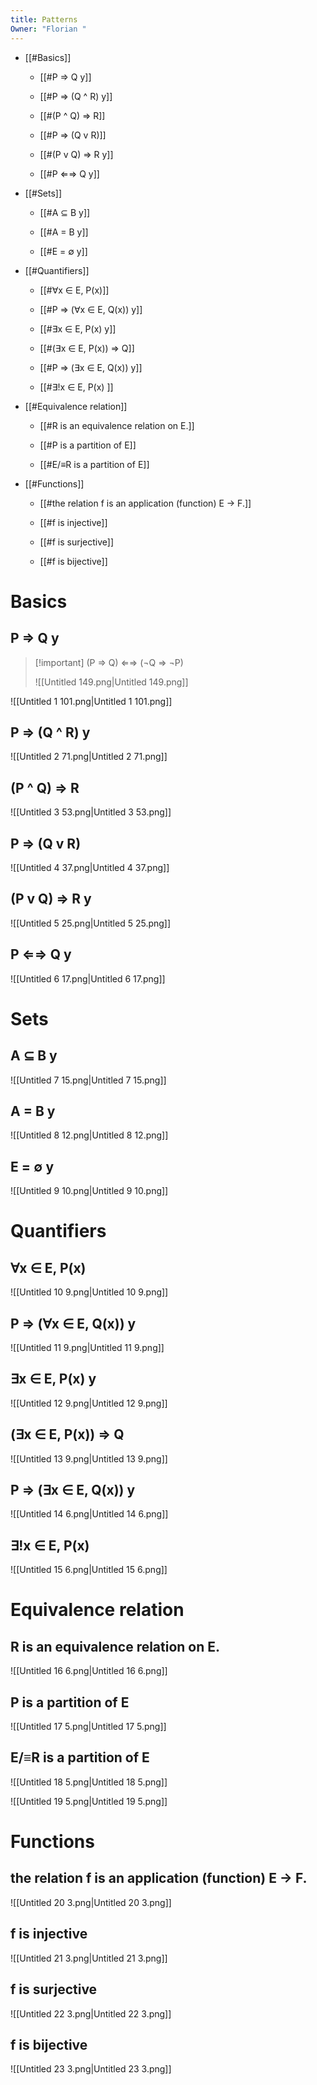 ```yaml
---
title: Patterns
Owner: "Florian "
---
```

- [[#Basics]]

    - [[#P ⇒ Q y]]

    - [[#P ⇒ (Q ^ R) y]]

    - [[#(P ^ Q) ⇒ R]]

    - [[#P ⇒ (Q v R)]]

    - [[#(P v Q) ⇒ R y]]

    - [[#P ⇐⇒ Q y]]

- [[#Sets]]

    - [[#A ⊆ B y]]

    - [[#A = B y]]

    - [[#E = ∅ y]]

- [[#Quantifiers]]

    - [[#∀x ∈ E, P(x)]]

    - [[#P ⇒ (∀x ∈ E, Q(x)) y]]

    - [[#∃x ∈ E, P(x) y]]

    - [[#(∃x ∈ E, P(x)) ⇒ Q]]

    - [[#P ⇒ (∃x ∈ E, Q(x)) y]]

    - [[#∃!x ∈ E, P(x) ]]

- [[#Equivalence relation]]

    - [[#R is an equivalence relation on E.]]

    - [[#P is a partition of E]]

    - [[#E/≡R is a partition of E]]

- [[#Functions]]

    - [[#the relation f is an application (function) E → F.]]

    - [[#f is injective]]

    - [[#f is surjective]]

    - [[#f is bijective]]

# Basics
## P ⇒ Q y

> [!important] (P ⇒ Q) ⇐⇒ (¬Q ⇒ ¬P)
> 
> ![[Untitled 149.png|Untitled 149.png]]

![[Untitled 1 101.png|Untitled 1 101.png]]

## P ⇒ (Q ^ R) y
![[Untitled 2 71.png|Untitled 2 71.png]]

## (P ^ Q) ⇒ R
![[Untitled 3 53.png|Untitled 3 53.png]]

## P ⇒ (Q v R)
![[Untitled 4 37.png|Untitled 4 37.png]]

## (P v Q) ⇒ R y
![[Untitled 5 25.png|Untitled 5 25.png]]

## P ⇐⇒ Q y
![[Untitled 6 17.png|Untitled 6 17.png]]

# Sets
## A ⊆ B y
![[Untitled 7 15.png|Untitled 7 15.png]]

## A = B y
![[Untitled 8 12.png|Untitled 8 12.png]]

## E = ∅ y
![[Untitled 9 10.png|Untitled 9 10.png]]

# Quantifiers
## ∀x ∈ E, P(x)
![[Untitled 10 9.png|Untitled 10 9.png]]

## P ⇒ (∀x ∈ E, Q(x)) y
![[Untitled 11 9.png|Untitled 11 9.png]]

## ∃x ∈ E, P(x) y
![[Untitled 12 9.png|Untitled 12 9.png]]

## (∃x ∈ E, P(x)) ⇒ Q
![[Untitled 13 9.png|Untitled 13 9.png]]

## P ⇒ (∃x ∈ E, Q(x)) y
![[Untitled 14 6.png|Untitled 14 6.png]]

## ∃!x ∈ E, P(x)
![[Untitled 15 6.png|Untitled 15 6.png]]

# Equivalence relation
## R is an equivalence relation on E.
![[Untitled 16 6.png|Untitled 16 6.png]]

## P is a partition of E
![[Untitled 17 5.png|Untitled 17 5.png]]

## E/≡R is a partition of E
![[Untitled 18 5.png|Untitled 18 5.png]]

![[Untitled 19 5.png|Untitled 19 5.png]]

  
# Functions
## the relation f is an application (function) E → F.
![[Untitled 20 3.png|Untitled 20 3.png]]

## f is injective
![[Untitled 21 3.png|Untitled 21 3.png]]

## f is surjective
![[Untitled 22 3.png|Untitled 22 3.png]]

  
## f is bijective
![[Untitled 23 3.png|Untitled 23 3.png]]

